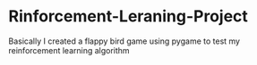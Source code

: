 # Rinforcement-Leraning-Project
Basically I created a flappy bird game using pygame to test my reinforcement learning algorithm
